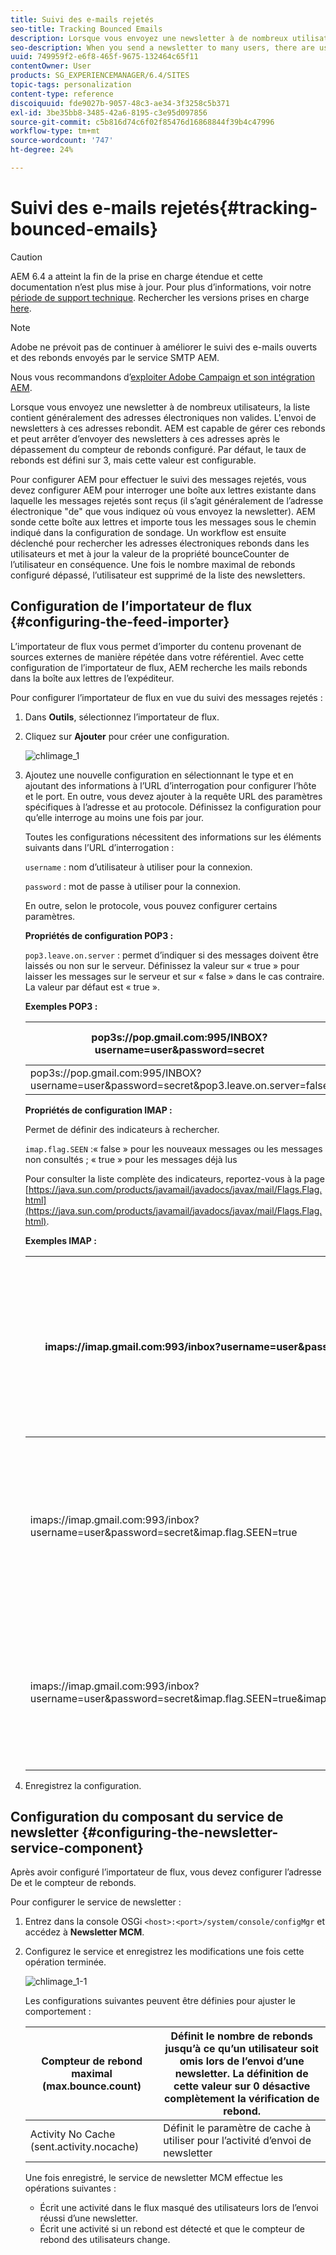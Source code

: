 ```yaml
---
title: Suivi des e-mails rejetés
seo-title: Tracking Bounced Emails
description: Lorsque vous envoyez une newsletter à de nombreux utilisateurs, la liste contient généralement des adresses électroniques non valides. L'envoi de newsletters à ces adresses rebondit. AEM est en mesure de gérer ces rebonds et d’arrêter l’envoi de newsletters vers ces adresses après le dépassement du compteur de rebonds.
seo-description: When you send a newsletter to many users, there are usually some invalid emails addresses in the list. Sending newsletters to those addresses bounce back. AEM is capable of managing those bounces and can stop sending newsletters to those addresses after the configured bounce counter is exceeded.
uuid: 749959f2-e6f8-465f-9675-132464c65f11
contentOwner: User
products: SG_EXPERIENCEMANAGER/6.4/SITES
topic-tags: personalization
content-type: reference
discoiquuid: fde9027b-9057-48c3-ae34-3f3258c5b371
exl-id: 3be35bb8-3485-42a6-8195-c3e95d097856
source-git-commit: c5b816d74c6f02f85476d16868844f39b4c47996
workflow-type: tm+mt
source-wordcount: '747'
ht-degree: 24%

---
```


# Suivi des e-mails rejetés{#tracking-bounced-emails}

>[!CAUTION]
>
>AEM 6.4 a atteint la fin de la prise en charge étendue et cette documentation n’est plus mise à jour. Pour plus d’informations, voir notre [période de support technique](https://helpx.adobe.com/fr/support/programs/eol-matrix.html). Rechercher les versions prises en charge [here](https://experienceleague.adobe.com/docs/?lang=fr).

>[!NOTE]
>
>Adobe ne prévoit pas de continuer à améliorer le suivi des e-mails ouverts et des rebonds envoyés par le service SMTP AEM.
>
>Nous vous recommandons d’[exploiter Adobe Campaign et son intégration AEM](/help/sites-administering/campaign.md).

Lorsque vous envoyez une newsletter à de nombreux utilisateurs, la liste contient généralement des adresses électroniques non valides. L&#39;envoi de newsletters à ces adresses rebondit. AEM est capable de gérer ces rebonds et peut arrêter d’envoyer des newsletters à ces adresses après le dépassement du compteur de rebonds configuré. Par défaut, le taux de rebonds est défini sur 3, mais cette valeur est configurable.

Pour configurer AEM pour effectuer le suivi des messages rejetés, vous devez configurer AEM pour interroger une boîte aux lettres existante dans laquelle les messages rejetés sont reçus (il s’agit généralement de l’adresse électronique &quot;de&quot; que vous indiquez où vous envoyez la newsletter). AEM sonde cette boîte aux lettres et importe tous les messages sous le chemin indiqué dans la configuration de sondage. Un workflow est ensuite déclenché pour rechercher les adresses électroniques rebonds dans les utilisateurs et met à jour la valeur de la propriété bounceCounter de l’utilisateur en conséquence. Une fois le nombre maximal de rebonds configuré dépassé, l’utilisateur est supprimé de la liste des newsletters.

## Configuration de l’importateur de flux {#configuring-the-feed-importer}

L’importateur de flux vous permet d’importer du contenu provenant de sources externes de manière répétée dans votre référentiel. Avec cette configuration de l’importateur de flux, AEM recherche les mails rebonds dans la boîte aux lettres de l’expéditeur.

Pour configurer l’importateur de flux en vue du suivi des messages rejetés :

1. Dans **Outils**, sélectionnez l’importateur de flux.

1. Cliquez sur **Ajouter** pour créer une configuration.

   ![chlimage_1](assets/chlimage_1.png)

1. Ajoutez une nouvelle configuration en sélectionnant le type et en ajoutant des informations à l’URL d’interrogation pour configurer l’hôte et le port. En outre, vous devez ajouter à la requête URL des paramètres spécifiques à l’adresse et au protocole. Définissez la configuration pour qu’elle interroge au moins une fois par jour.

   Toutes les configurations nécessitent des informations sur les éléments suivants dans l’URL d’interrogation :

   `username` : nom d’utilisateur à utiliser pour la connexion.

   `password` : mot de passe à utiliser pour la connexion.

   En outre, selon le protocole, vous pouvez configurer certains paramètres.

   **Propriétés de configuration POP3 :**

   `pop3.leave.on.server` : permet d’indiquer si des messages doivent être laissés ou non sur le serveur. Définissez la valeur sur « true » pour laisser les messages sur le serveur et sur « false » dans le cas contraire. La valeur par défaut est « true ».

   **Exemples POP3 :**

   | pop3s://pop.gmail.com:995/INBOX?username=user&amp;password=secret | Utilisation de pop3 sur SSL pour se connecter à GMail sur le port 995 avec user/secret, laissant les messages sur le serveur par défaut |
   |---|---|
   | pop3s://pop.gmail.com:995/INBOX?username=user&amp;password=secret&amp;pop3.leave.on.server=false | pop3s://pop.gmail.com:995/INBOX?username=user&amp;password=secret&amp;pop3.leave.on.server=false |

   **Propriétés de configuration IMAP :**

   Permet de définir des indicateurs à rechercher.

   `imap.flag.SEEN` :« false » pour les nouveaux messages ou les messages non consultés ; « true » pour les messages déjà lus

   Pour consulter la liste complète des indicateurs, reportez-vous à la page [https://java.sun.com/products/javamail/javadocs/javax/mail/Flags.Flag.html](https://java.sun.com/products/javamail/javadocs/javax/mail/Flags.Flag.html).

   **Exemples IMAP :**

   | imaps://imap.gmail.com:993/inbox?username=user&amp;password=secret | Utilisation d’IMAP sur SSL pour se connecter à GMail sur le port 993 avec user/secret. Obtention de nouveaux messages uniquement par défaut. |
   |---|---|
   | imaps://imap.gmail.com:993/inbox?username=user&amp;password=secret&amp;imap.flag.SEEN=true | Utilisation d’IMAP sur SSL pour se connecter à GMail 993 avec l’utilisateur/le secret, pour obtenir uniquement les messages déjà consultés. |
   | imaps://imap.gmail.com:993/inbox?username=user&amp;password=secret&amp;imap.flag.SEEN=true&amp;imap.flag.SEEN=false | Utilisation d’IMAP sur SSL pour se connecter à GMail 993 avec l’utilisateur/le secret, obtention de messages déjà lus OU nouveaux. |

1. Enregistrez la configuration.

## Configuration du composant du service de newsletter {#configuring-the-newsletter-service-component}

Après avoir configuré l’importateur de flux, vous devez configurer l’adresse De et le compteur de rebonds.

Pour configurer le service de newsletter :

1. Entrez dans la console OSGi `<host>:<port>/system/console/configMgr` et accédez à **Newsletter MCM**.

1. Configurez le service et enregistrez les modifications une fois cette opération terminée.

   ![chlimage_1-1](assets/chlimage_1-1.png)

   Les configurations suivantes peuvent être définies pour ajuster le comportement :

   | Compteur de rebond maximal (max.bounce.count) | Définit le nombre de rebonds jusqu’à ce qu’un utilisateur soit omis lors de l’envoi d’une newsletter. La définition de cette valeur sur 0 désactive complètement la vérification de rebond. |
   |---|---|
   | Activity No Cache (sent.activity.nocache) | Définit le paramètre de cache à utiliser pour l’activité d’envoi de newsletter |

   Une fois enregistré, le service de newsletter MCM effectue les opérations suivantes :

   * Écrit une activité dans le flux masqué des utilisateurs lors de l’envoi réussi d’une newsletter.
   * Écrit une activité si un rebond est détecté et que le compteur de rebond des utilisateurs change.
